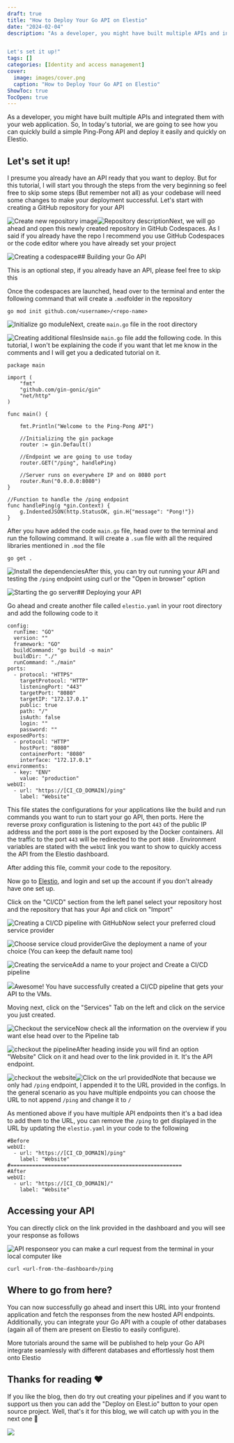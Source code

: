 ```yaml
---
draft: true
title: "How to Deploy Your Go API on Elestio"
date: "2024-02-04"
description: "As a developer, you might have built multiple APIs and integrated them with your web application. So, In today's tutorial, we are going to see how you can quickly build a simple Ping-Pong API and deploy it easily and quickly on Elestio.


Let's set it up!"
tags: []
categories: [Identity and access management]
cover:
  image: images/cover.png
  caption: "How to Deploy Your Go API on Elestio"
ShowToc: true
TocOpen: true
---
```



As a developer, you might have built multiple APIs and integrated them with your web application. So, In today's tutorial, we are going to see how you can quickly build a simple Ping\-Pong API and deploy it easily and quickly on Elestio.

## Let's set it up!

I presume you already have an API ready that you want to deploy. But for this tutorial, I will start you through the steps from the very beginning so feel free to skip some steps (But remember not all) as your codebase will need some changes to make your deployment successful. Let's start with creating a GitHub repository for your API

![Create new repository image](https://cdn.hashnode.com/res/hashnode/image/upload/v1697183826205/a1cb46c9-09a2-4800-a46c-e8dd301960b0.png)![Repository description](https://cdn.hashnode.com/res/hashnode/image/upload/v1697184196077/f3d3474d-2c0d-420b-ba77-daafa4fa6c70.png)Next, we will go ahead and open this newly created repository in GitHub Codespaces. As I said if you already have the repo I recommend you use GitHub Codespaces or the code editor where you have already set your project

![Creating a codespace](https://cdn.hashnode.com/res/hashnode/image/upload/v1697184355817/780a091c-c667-4064-b7f9-103872b23c63.png)## Building your Go API

This is an optional step, if you already have an API, please feel free to skip this

Once the codespaces are launched, head over to the terminal and enter the following command that will create a `.mod`folder in the repository


```
go mod init github.com/<username>/<repo-name>
```
![Initialize go module](https://cdn.hashnode.com/res/hashnode/image/upload/v1697184442941/e37d6b35-3227-4fea-b81b-0d461c051b26.png)Next, create `main.go` file in the root directory

![Creating additional files](https://cdn.hashnode.com/res/hashnode/image/upload/v1697184614177/0cdcd6e2-96a0-4f09-b5a8-0ebc33611c05.png)Inside `main.go` file add the following code. In this tutorial, I won't be explaining the code if you want that let me know in the comments and I will get you a dedicated tutorial on it.


```
package main

import (
	"fmt"
	"github.com/gin-gonic/gin"
	"net/http"
)

func main() {

	fmt.Println("Welcome to the Ping-Pong API")

	//Initializing the gin package
	router := gin.Default()

	//Endpoint we are going to use today
	router.GET("/ping", handlePing)

	//Server runs on everywhere IP and on 8080 port
	router.Run("0.0.0.0:8080")
}

//Function to handle the /ping endpoint
func handlePing(g *gin.Context) {
	g.IndentedJSON(http.StatusOK, gin.H{"message": "Pong!"})
}
```
After you have added the code `main.go` file, head over to the terminal and run the following command. It will create a `.sum` file with all the required libraries mentioned in `.mod` the file


```
go get .
```
![Install the dependencies](https://cdn.hashnode.com/res/hashnode/image/upload/v1697186476988/788d2dfd-f18e-4eb3-8e4b-06eb822cb326.png)After this, you can try out running your API and testing the `/ping` endpoint using curl or the "Open in browser" option

![Starting the go server](https://cdn.hashnode.com/res/hashnode/image/upload/v1697186613394/8b5fc905-98b2-4d1e-850a-09a757901042.png)## Deploying your API

Go ahead and create another file called `elestio.yaml` in your root directory and add the following code to it


```
config:
  runTime: "GO"
  version: ""
  framework: "GO"
  buildCommand: "go build -o main"
  buildDir: "./"
  runCommand: "./main"
ports:
  - protocol: "HTTPS"
    targetProtocol: "HTTP"
    listeningPort: "443"
    targetPort: "8080"
    targetIP: "172.17.0.1"
    public: true
    path: "/"
    isAuth: false
    login: ""
    password: ""
exposedPorts:
  - protocol: "HTTP"
    hostPort: "8080"
    containerPort: "8080"
    interface: "172.17.0.1"
environments:
  - key: "ENV"
    value: "production"
webUI:
  - url: "https://[CI_CD_DOMAIN]/ping"
    label: "Website"
```
This file states the configurations for your applications like the build and run commands you want to run to start your go API, then ports. Here the reverse proxy configuration is listening to the port `443` of the public IP address and the port `8080` is the port exposed by the Docker containers. All the traffic to the port `443` will be redirected to the port `8080` . Environment variables are stated with the `webUI` link you want to show to quickly access the API from the Elestio dashboard.

After adding this file, commit your code to the repository.

Now go to [Elestio](https://elest.io/?ref=blog.elest.io), and login and set up the account if you don't already have one set up.

Click on the "CI/CD" section from the left panel select your repository host and the repository that has your Api and click on "Import"

![Creating a CI/CD pipeline with GitHub](https://cdn.hashnode.com/res/hashnode/image/upload/v1697188471160/75796412-269c-4232-a3dd-995f7876511e.png)Now select your preferred cloud service provider

![Choose service cloud provider](https://cdn.hashnode.com/res/hashnode/image/upload/v1697189373127/18acfa85-bd9b-40ca-9cd9-f5b9dc2e5a31.png)Give the deployment a name of your choice (You can keep the default name too)

![Creating the service](https://cdn.hashnode.com/res/hashnode/image/upload/v1697189920163/0a511ccc-3c01-4004-8593-80d5c9df0c50.png)Add a name to your project and Create a CI/CD pipeline

![](https://cdn.hashnode.com/res/hashnode/image/upload/v1697190442682/2aa16bc2-860a-4c81-8440-23508c62d52d.png)Awesome! You have successfully created a CI/CD pipeline that gets your API to the VMs.

Moving next, click on the "Services" Tab on the left and click on the service you just created.

![Checkout the service](https://cdn.hashnode.com/res/hashnode/image/upload/v1697190814193/e1f9be91-8c6a-4e3b-89ce-20e4b9f65ce4.png)Now check all the information on the overview if you want else head over to the Pipeline tab

![checkout the pipeline](https://cdn.hashnode.com/res/hashnode/image/upload/v1697191075496/602722f6-aaec-4873-9d24-a31998cce576.png)After heading inside you will find an option "Website" Click on it and head over to the link provided in it. It's the API endpoint.

![checkout the website](https://cdn.hashnode.com/res/hashnode/image/upload/v1697191476466/2f9c71f0-6233-47a4-8ef6-e75d3257dbe4.png)![Click on the url provided](https://cdn.hashnode.com/res/hashnode/image/upload/v1697191526854/34347d9c-7692-4cf7-9497-99b88f53b3db.png)Note that because we only had `/ping` endpoint, I appended it to the URL provided in the configs. In the general scenario as you have multiple endpoints you can choose the URL to not append `/ping` and change it to `/`

As mentioned above if you have multiple API endpoints then it's a bad idea to add them to the URL, you can remove the `/ping` to get displayed in the URL by updating the `elestio.yaml` in your code to the following


```
#Before
webUI:
  - url: "https://[CI_CD_DOMAIN]/ping"
    label: "Website"
#=======================================================
#After
webUI:
  - url: "https://[CI_CD_DOMAIN]/"
    label: "Website"
```
## Accessing your API

You can directly click on the link provided in the dashboard and you will see your response as follows

![API response](https://cdn.hashnode.com/res/hashnode/image/upload/v1697191774850/979da304-9361-4986-a974-9882a3aeac47.png)or you can make a curl request from the terminal in your local computer like


```
curl <url-from-the-dashboard>/ping
```
## Where to go from here?

You can now successfully go ahead and insert this URL into your frontend application and fetch the responses from the new hosted API endpoints. Additionally, you can integrate your Go API with a couple of other databases (again all of them are present on Elestio to easily configure).

More tutorials around the same will be published to help your Go API integrate seamlessly with different databases and effortlessly host them onto Elestio

## Thanks for reading ❤️

If you like the blog, then do try out creating your pipelines and if you want to support us then you can add the "Deploy on Elest.io" button to your open source project. Well, that's it for this blog, we will catch up with you in the next one 👋

![](https://pub-da36157c854648669813f3f76c526c2b.r2.dev/deploy-on-elestio-black.png)

